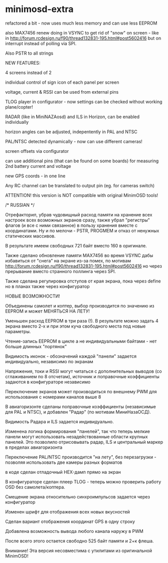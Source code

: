 # minimosd-extra

refactored a bit - now uses much less memory and can use less EEPROM

also MAX7456 renew doing in VSYNC to get rid of "snow" on screen - like 
in http://forum.rcdesign.ru/f90/thread132831-195.html#post5602416 but on interrupt instead of polling via SPI.

Also PSTR to all strings

NEW FEATURES:

4 screens instead of 2

individual control of sign icon of each panel per screen

voltage, current & RSSI can be used from external pins

TLOG player in configurator - now settings can be checked without working plane/copter!

RADAR (like in MiniNAZAosd) and ILS in Horizon, can be enabled individually

horizon angles can be adjusted, indepentently in PAL and NTSC

PAL/NTSC detected dynamically - now can use different cameras!

screen offsets via configurator

can use additional pins (that can be found on some boards) for measuring 2nd battery current and voltage

new GPS coords - in one line

Any RC channel can be translated to output pin (eg. for cameras switch)


ATTENTION! this version is NOT compatible with original MinimOSD tools!

/* RUSSIAN */

Отрефакторил, убрав чудовищный расход памяти на хранение всех настроек всех возможных экранов сразу, также 
убрал "регистры" флагов (и все с ними связанное) в пользу хранения вместе с координатами. Ну и по 
мелочи - PSTR, PROGMEM и отказ от ненужных статических массивов. 

В результате имеем свободных 721 байт вместо 160 в оригинале. 

Также сделано обновление памяти MAX7456 во время VSYNC дабы избавиться от "снега" на экране из-за помех, по мотивам
http://forum.rcdesign.ru/f90/thread132831-195.html#post5602416 но через прерывание вместо странного поллинга 
через SPI.

Также сделана регулировка отступов от края экрана, пока через define но в планах также через конфигуратор

НОВЫЕ ВОЗМОЖНОСТИ!

Объединены самолет и коптер, выбор производится по значению из EEPROM и может МЕНЯТЬСЯ НА ЛЕТУ!

Уменьшен расход EEPROM в три раза (!). В результате можно задать 4 экрана вместо 2-х и при этом куча свободного места под новые параметры.

Чтение-запись EEPROM в цикле а не индивидуальными байтами - нет больше длинных "портянок"

Видимость иконок - обозначений каждой "панели" задается индивидуально, независимо по экранам

Напряжения, токи и RSSI могут читаться с дополнительных выводов (со сглаживанием по 8 отсчетам),
источник и поправочные коэффициенты задаются в конфигураторе независимо

Переключение экранов может производиться по внешнему PWM для использования с номерами каналов выше 8

В авиагоризонте сделаны поправочные коэффициенты (независимые для PAL и NTSC), и добавлен "Радар" (по мотивам МиниНазаОСД). 

Видимость Радара и ILS задается индивидуально.

Изменена логика формирования "панелей", так что теперь мелкие панели могут использовать незадействованные области крупных панелей. 
Это позволило отрисовывать радар, ILS и центральный маркер в пределах авиагоризонта

Переключение PAL/NTSC производится "на лету", без перезагрузки - позволяя использовать две камеры разных форматов

в коде сделан отладочный HEX-дамп прямо на экран

В конфигураторе сделан плеер TLOG - теперь можно проверить работу OSD без самолета/коптера.

Смещение экрана относительно синхроимпульсов задается через конфигуратор

Изменен шрифт для отображения всех новых вкусностей

Сделан вариант отображения координат GPS в одну строку

Добавлена возможность вывода любого канала наружу в PWM 

После всего этого остается свободно 525 байт памяти и 2+к флеша.


Внимание! Эта версия несовместима с утилитами из оригинальной MinimOSD!